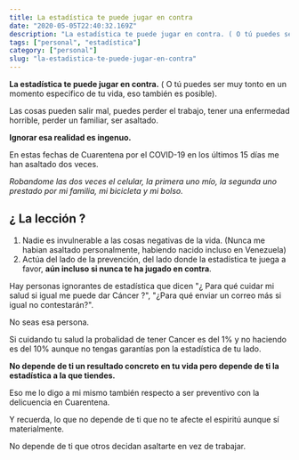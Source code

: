 ```yaml
---
title: La estadística te puede jugar en contra
date: "2020-05-05T22:40:32.169Z"
description: "La estadística te puede jugar en contra. ( O tú puedes ser muy tonto en un momento especifico de tu vida, también es posible)."
tags: ["personal", "estadística"]
category: ["personal"]
slug: "la-estadistica-te-puede-jugar-en-contra"
---
```


**La estadística te puede jugar en contra.** ( O tú puedes ser muy tonto en un momento especifico de tu vida, eso también es posible).

Las cosas pueden salir mal, puedes perder el trabajo, tener una enfermedad horrible, perder un familiar, ser asaltado.

**Ignorar esa realidad es ingenuo.**

En estas fechas de Cuarentena por el COVID-19 en los últimos 15 días me han asaltado dos veces.

_Robandome las dos veces el celular, la primera uno mío, la segunda uno prestado por mi familia, mi bicicleta y mi bolso._

## ¿ La lección ?

1. Nadie es invulnerable a las cosas negativas de la vida. (Nunca me habian asaltado personalmente, habiendo nacido incluso en Venezuela)
2. Actúa del lado de la prevención, del lado donde la estadística te juega a favor, **aún incluso si nunca te ha jugado en contra**.

Hay personas ignorantes de estadística que dicen "¿ Para qué cuidar mi salud si igual me puede dar Cáncer ?", "¿Para qué enviar un correo más si igual no contestarán?".

No seas esa persona.

Si cuidando tu salud la probalidad de tener Cancer es del 1% y no haciendo es del 10% aunque no tengas garantías pon la estadística de tu lado.

**No depende de ti un resultado concreto en tu vida pero depende de ti la estadística a la que tiendes.**

Eso me lo digo a mi mismo también respecto a ser preventivo con la delicuencia en Cuarentena.

Y recuerda, lo que no depende de ti que no te afecte el espiritú aunque sí materialmente.

No depende de ti que otros decidan asaltarte en vez de trabajar.
